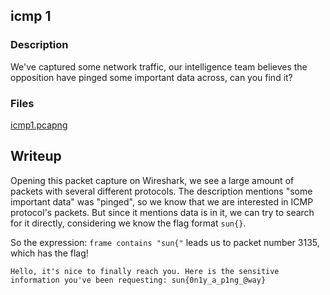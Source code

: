 ## icmp 1
### Description
We've captured some network traffic, our intelligence team believes the opposition have pinged some important data across, can you find it?
### Files
[icmp1.pcapng](./icmp1.pcapng)

## Writeup
Opening this packet capture on Wireshark, we see a large amount of packets with several different protocols.
The description mentions "some important data" was "pinged", so we know that we are interested in ICMP protocol's packets.
But since it mentions data is in it, we can try to search for it directly, considering we know the flag format `sun{}`.

So the expression: `frame contains "sun{"`
leads us to packet number 3135, which has the flag!
```
Hello, it's nice to finally reach you. Here is the sensitive information you've been requesting: sun{0n1y_a_p1ng_@way}
```